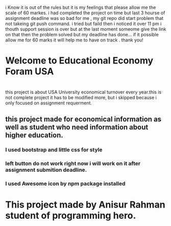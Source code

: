 
i Know it is out of the rules but it is my feelings that please allow me the scale of 60 markes. i had completed the project on time but last 3 hourse of assignment deadline was so bad for me , my git repo did start problem that not takeing git push command. i tried but faild then i noticed it over 11 pm i thouth support session is over but at the last moment someome give the link on that then the problem solved  but my deadline has done... if it possible allow me for 60 marks it will help me to have on track . thank you!



#   Welcome to Educational Economy Foram USA

# 

this project is about USA University economical turnover every year.this is not complete project it has to be modified more, but i skipped because i only focused on assignment requerment. 


## this project made for economical information as well as student who need information about higher education.



### I used bootstrap and little css for style 



### left button do not work right now i will work on it after assignment submition deadline. 



### I used Awesome icon by npm package installed

# This project made by Anisur Rahman student of programming hero.
